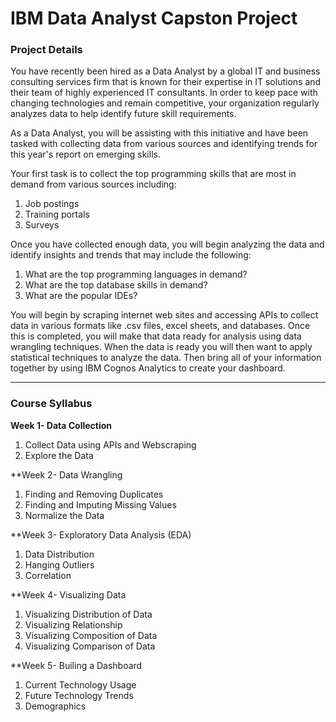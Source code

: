 # IBM Data Analyst Capston Project

### Project Details

You have recently been hired as a Data Analyst by a global IT and business consulting services firm that is known for their expertise in IT solutions and their team of highly experienced IT consultants.  In order to keep pace with changing technologies and remain competitive, your organization regularly analyzes data to help identify future skill requirements. 

As a Data Analyst, you will be assisting with this initiative and have been tasked with collecting data from various sources and identifying trends for this year's report on emerging skills. 

Your first task is to collect the top programming skills that are most in demand from various sources including:
1. Job postings
2. Training portals
3. Surveys

Once you have collected enough data, you will begin analyzing the data and identify insights and trends that may include the following:
1. What are the top programming languages in demand?
2. What are the top database skills in demand?
3. What are the popular IDEs?

You will begin by scraping internet web sites and accessing APIs to collect data in various formats like .csv files, excel sheets, and databases. Once this is completed, you will make that data ready for analysis using data wrangling techniques. When the data is ready you will then want to apply statistical techniques to analyze the data.  Then bring all of your information together by using  IBM Cognos Analytics to create your dashboard.
___

### Course Syllabus
**Week 1- Data Collection**
1. Collect Data using APIs and Webscraping
2. Explore the Data

**Week 2- Data Wrangling
1. Finding and Removing Duplicates
2. Finding and Imputing Missing Values
3. Normalize the Data

**Week 3- Exploratory Data Analysis (EDA)
1. Data Distribution
2. Hanging Outliers
3. Correlation

**Week 4- Visualizing Data
1. Visualizing Distribution of Data
2. Visualizing Relationship
3. Visualizing Composition of Data
4. Visualizing Comparison of Data

**Week 5- Builing a Dashboard
1. Current Technology Usage
2. Future Technology Trends 
3. Demographics

